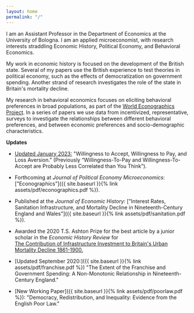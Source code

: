 ```yaml
---
layout: home
permalink: "/"
---
```


I am an Assistant Professor in the Department of Economics at the University of Bologna. I am an applied microeconomist, with research interests straddling Economic History, Political Economy, and Behavioral Economics.

My work in economic history is focused on the development of the British state. Several of my papers use the British experience to test theories in political economy, such as the effects of democratization on government spending. Another strand of research investigates the role of the state in Britain's mortality decline.

My research in behavioral economics focuses on eliciting behavioral preferences in broad populations, as part of the [World Econographics Project](http://www.its.caltech.edu/~snowberg/wep.html). In a series of papers we use data from incentivized, representative, surveys to investigate the relationships between different behavioral preferences, and between economic preferences and socio-demographic characteristics.

**Updates**

- [Updated January 2023:](10.3386/w30836) "Willingness to Accept, Willingness to Pay, and Loss Aversion." (Previously “Willingness-To-Pay and Willingness-To-Accept are Probably Less Correlated than You Think”).
- Forthcoming at _Journal of Political Economy Microeconomics_: ["Econographics"]({{ site.baseurl }}{% link assets/pdf/econographics.pdf %}). 
- Published at the _Journal of Economic History_: ["Interest Rates, Sanitation Infrastructure, and Mortality
Decline in Nineteenth-Century England and Wales"]({{ site.baseurl }}{% link assets/pdf/sanitation.pdf %}). 

- Awarded the 2020 T.S. Ashton Prize for the best article by a junior scholar in the _Economic History Review_ for <br> [The Contribution of Infrastructure Investment to Britain's Urban Mortality Decline 1861-1900.](https://onlinelibrary.wiley.com/doi/abs/10.1111/ehr.12699)
- [Updated September 2020:]({{ site.baseurl }}{% link assets/pdf/franchise.pdf %}) "The Extent of the Franchise and Government Spending: A Non-Monotonic Relationship in Nineteenth-Century England."
- [New Working Paper]({{ site.baseurl }}{% link assets/pdf/poorlaw.pdf %}): "Democracy, Redistribution, and Inequality: Evidence from the English Poor Law."
